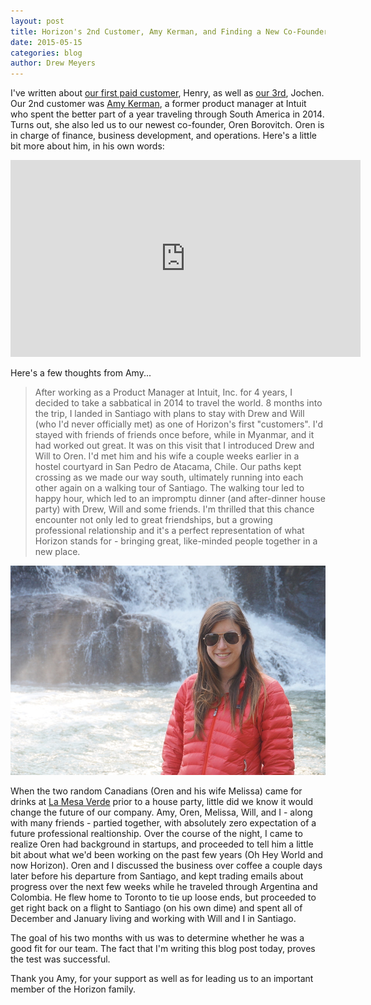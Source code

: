```yaml
---
layout: post
title: Horizon's 2nd Customer, Amy Kerman, and Finding a New Co-Founder
date: 2015-05-15
categories: blog
author: Drew Meyers
---
```

I've written about [our first paid customer](http://www.horizonapp.co/blog/horizon-first-transaction/), Henry, as well as [our 3rd](http://www.horizonapp.co/blog/jochen-beefballs-santiago-friends/), Jochen. Our 2nd customer was [Amy Kerman](https://www.linkedin.com/in/amykerman), a former product manager at Intuit who spent the better part of a year traveling through South America in 2014. Turns out, she also led us to our newest co-founder, Oren Borovitch. Oren is in charge of finance, business development, and operations. Here's a little bit more about him, in his own words:

<iframe width="560" height="315" src="https://www.youtube.com/embed/VWHTpAVp0v4" frameborder="0" allowfullscreen></iframe>

Here's a few thoughts from Amy...

> After working as a Product Manager at Intuit, Inc. for 4 years, I decided to take a sabbatical in 2014 to travel the world. 8 months into the trip, I landed in Santiago with plans to stay with Drew and Will (who I'd never officially met) as one of Horizon's first "customers". I'd stayed with friends of friends once before, while in Myanmar, and it had worked out great. It was on this visit that I introduced Drew and Will to Oren. I'd met him and his wife a couple weeks earlier in a hostel courtyard in San Pedro de Atacama, Chile. Our paths kept crossing as we made our way south, ultimately running into each other again on a walking tour of Santiago. The walking tour led to happy hour, which led to an impromptu dinner (and after-dinner house party) with Drew, Will and some friends. I'm thrilled that this chance encounter not only led to great friendships, but a growing professional relationship and it's a perfect representation of what Horizon stands for - bringing great, like-minded people together in a new place. 

<p align="center"><img src="/assets/blog-amy-kerman.JPG"></p>

When the two random Canadians (Oren and his wife Melissa) came for drinks at [La Mesa Verde](http://www.horizonapp.co/blog/la-mesa-verde/) prior to a house party, little did we know it would change the future of our company. Amy, Oren, Melissa, Will, and I - along with many friends - partied together, with absolutely zero expectation of a future professional realtionship. Over the course of the night, I came to realize Oren had background in startups, and proceeded to tell him a little bit about what we'd been working on the past few years (Oh Hey World and now Horizon). Oren and I discussed the business over coffee a couple days later before his departure from Santiago, and kept trading emails about progress over the next few weeks while he traveled through Argentina and Colombia. He flew home to Toronto to tie up loose ends, but proceeded to get right back on a flight to Santiago (on his own dime) and spent all of December and January living and working with Will and I in Santiago. 

The goal of his two months with us was to determine whether he was a good fit for our team. The fact that I'm writing this blog post today, proves the test was successful. 

Thank you Amy, for your support as well as for leading us to an important member of the Horizon family.